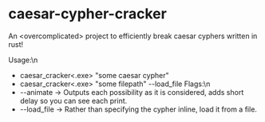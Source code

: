 # caesar-cypher-cracker
An &lt;overcomplicated> project to efficiently break caesar cyphers written in rust!

Usage:\n
- caesar_cracker&lt;.exe> "some caesar cypher"
- caesar_cracker&lt;.exe> "some filepath" --load_file
Flags:\n
- --animate -> Outputs each possibility as it is considered, adds short delay so you can see each print.
- --load_file -> Rather than specifying the cypher inline, load it from a file.
